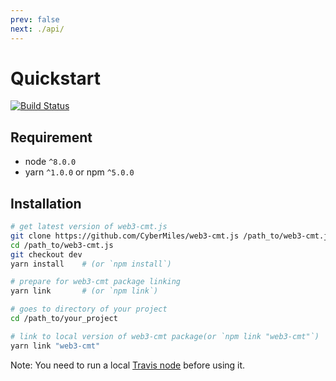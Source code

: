 ```yaml
---
prev: false
next: ./api/
---
```


# Quickstart

[![Build Status](https://travis-ci.org/CyberMiles/web3-cmt.js.svg?branch=dev)](https://travis-ci.org/CyberMiles/web3-cmt.js)

## Requirement

* node `^8.0.0`
* yarn `^1.0.0` or npm `^5.0.0`

## Installation

```bash
# get latest version of web3-cmt.js
git clone https://github.com/CyberMiles/web3-cmt.js /path_to/web3-cmt.js
cd /path_to/web3-cmt.js
git checkout dev
yarn install    # (or `npm install`)

# prepare for web3-cmt package linking
yarn link       # (or `npm link`)

# goes to directory of your project
cd /path_to/your_project

# link to local version of web3-cmt package(or `npm link "web3-cmt"`)
yarn link "web3-cmt"
```

Note: You need to run a local [Travis node](https://github.com/CyberMiles/travis/tree/develop/README.md) before using it.

